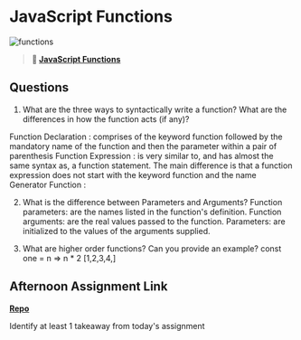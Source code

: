 # JavaScript Functions

![functions](https://bcw.blob.core.windows.net/public/img/function-anatomy.jpg)

> **📖 [JavaScript Functions](https://codeworksacademy.com/fs-student-guide/resources/wk2/02-Functions)**

## Questions

1. What are the three ways to syntactically write a function? What are the differences in how the function acts (if any)?

Function Declaration : comprises of the keyword function followed by the mandatory name of the function and then the parameter within a pair of parenthesis
Function Expression : is very similar to, and has almost the same syntax as, a function statement. The main difference is that a function expression does not start with the keyword function and the name
Generator Function :

2. What is the difference between Parameters and Arguments?
   Function parameters: are the names listed in the function's definition.
   Function arguments: are the real values passed to the function.
   Parameters: are initialized to the values of the arguments supplied.

3. What are higher order functions? Can you provide an example?
   const one = n => n \* 2
   [1,2,3,4,]

## Afternoon Assignment Link

**[Repo](https://github.com/Avillegas419/Warehouse-)**

Identify at least 1 takeaway from today's assignment
